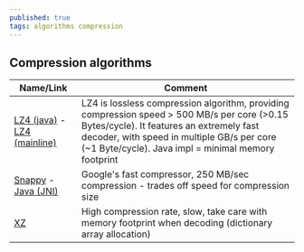 ```yaml
---
published: true
tags: algorithms compression
---
```

## Compression algorithms

| Name/Link | Comment |
|-----------|---------|
| [LZ4 (java)](https://github.com/lz4/lz4-java) - [LZ4 (mainline)](https://lz4.github.io/lz4/) | LZ4 is lossless compression algorithm, providing compression speed > 500 MB/s per core (>0.15 Bytes/cycle). It features an extremely fast decoder, with speed in multiple GB/s per core (~1 Byte/cycle).  Java impl = minimal memory footprint |
| [Snappy](https://github.com/google/snappy) - [Java (JNI)](https://github.com/xerial/snappy-java) | Google's fast compressor, 250 MB/sec compression - trades off speed for compression size |
| [XZ](https://tukaani.org/xz/java.html) | High compression rate, slow, take care with memory footprint when decoding (dictionary array allocation) |
